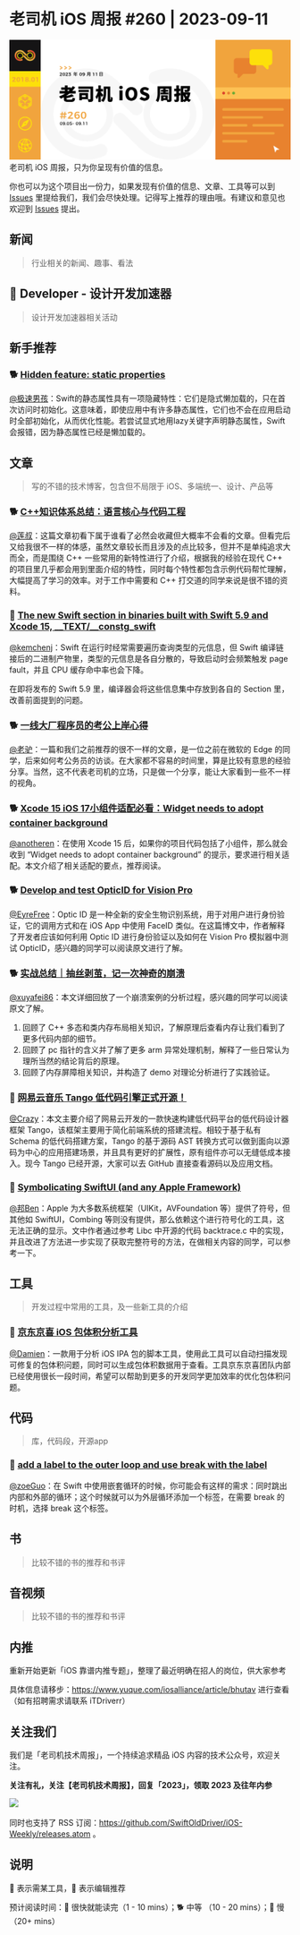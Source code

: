 # 老司机 iOS 周报 #260 | 2023-09-11

![ios-weekly](https://github.com/SwiftOldDriver/iOS-Weekly/blob/master/assets/weekly-header/260.png?raw=true)
老司机 iOS 周报，只为你呈现有价值的信息。

你也可以为这个项目出一份力，如果发现有价值的信息、文章、工具等可以到 [Issues](https://github.com/SwiftOldDriver/iOS-Weekly/issues) 里提给我们，我们会尽快处理。记得写上推荐的理由哦。有建议和意见也欢迎到 [Issues](https://github.com/SwiftOldDriver/iOS-Weekly/issues) 提出。

## 新闻

> 行业相关的新闻、趣事、看法

##  Developer - 设计开发加速器

> 设计开发加速器相关活动

## 新手推荐

### 🐕 [Hidden feature: static properties](https://www.swiftwithvincent.com/blog/hidden-feature-static-properties)

[@极速男孩](https://github.com/ztlyyznf001)：Swift的静态属性具有一项隐藏特性：它们是隐式懒加载的，只在首次访问时初始化。这意味着，即使应用中有许多静态属性，它们也不会在应用启动时全部初始化，从而优化性能。若尝试显式地用lazy关键字声明静态属性，Swift会报错，因为静态属性已经是懒加载的。

## 文章

> 写的不错的技术博客，包含但不局限于 iOS、多端统一、设计、产品等

### 🐕 [C++知识体系总结：语言核心与代码工程](https://mp.weixin.qq.com/s/lQoH4UF36_zKrw-Jbp2ylw)
[@莲叔](https://github.com/aaaron7)：这篇文章初看下属于谁看了必然会收藏但大概率不会看的文章。但看完后又给我很不一样的体感，虽然文章较长而且涉及的点比较多，但并不是单纯追求大而全，而是围绕 C++ 一些常用的新特性进行了介绍，根据我的经验在现代 C++ 的项目里几乎都会用到里面介绍的特性，同时每个特性都包含示例代码帮忙理解，大幅提高了学习的效率。对于工作中需要和 C++ 打交道的同学来说是很不错的资料。

### 🐎 [The new Swift section in binaries built with Swift 5.9 and Xcode 15, \_\_TEXT/\_\_constg_swift](https://twitter.com/sond813/status/1699822345471541415)

[@kemchenj](https://kemchenj.github.io)：Swift 在运行时经常需要遍历查询类型的元信息，但 Swift 编译链接后的二进制产物里，类型的元信息是各自分散的，导致启动时会频繁触发 page fault，并且 CPU 缓存命中率也会下降。

在即将发布的 Swift 5.9 里，编译器会将这些信息集中存放到各自的 Section 里，改善前面提到的问题。

### 🐕 [一线大厂程序员的考公上岸心得](https://mp.weixin.qq.com/s/dlOEngLD150RaTkAlAVkww)

[@老驴](https://weibo.com/u/6090610445)：一篇和我们之前推荐的很不一样的文章，是一位之前在微软的 Edge 的同学，后来如何考公务员的访谈。在大家都不容易的时间里，算是比较有意思的经验分享。当然，这不代表老司机的立场，只是做一个分享，能让大家看到一些不一样的视角。

### 🐕 [Xcode 15 iOS 17小组件适配必看：Widget needs to adopt container background](https://www.craft.me/s/UOcc5BqYFazbL2)

[@anotheren](https://github.com/anotheren)：在使用 Xcode 15 后，如果你的项目代码包括了小组件，那么就会收到 “Widget needs to adopt container background” 的提示，要求进行相关适配。本文介绍了相关适配的要点，推荐阅读。

### 🐕 [Develop and test OpticID for Vision Pro](https://blog.eidinger.info/develop-and-test-opticid-for-vision-pro)

[@EyreFree](https://github.com/EyreFree)：Optic ID 是一种全新的安全生物识别系统，用于对用户进行身份验证，它的调用方式和在 iOS App 中使用 FaceID 类似。在这篇博文中，作者解释了开发者应该如何利用 Optic ID 进行身份验证以及如何在 Vision Pro 模拟器中测试 OpticID，感兴趣的同学可以阅读原文进行了解。

### 🐕 [实战总结｜抽丝剥茧，记一次神奇的崩溃](https://mp.weixin.qq.com/s/vMlK7oIQH62VV6qHSPHnQQ)

[@xuyafei86](https://github.com/xiaofei86)：本文详细回放了一个崩溃案例的分析过程，感兴趣的同学可以阅读原文了解。
1. 回顾了 C++ 多态和类内存布局相关知识，了解原理后查看内存让我们看到了更多代码内部的细节。
2. 回顾了 pc 指针的含义并了解了更多 arm 异常处理机制，解释了一些日常认为理所当然的结论背后的原理。
3. 回顾了内存屏障相关知识，并构造了 demo 对理论分析进行了实践验证。

### 🐎 [网易云音乐 Tango 低代码引擎正式开源！](https://mp.weixin.qq.com/s/X_F2JMY3rUm_mH-NP1FmEA)

[@Crazy](https://github.com/jiyan135960)：本文主要介绍了网易云开发的一款快速构建低代码平台的低代码设计器框架 Tango，该框架主要用于简化前端系统的搭建流程。相较于基于私有 Schema 的低代码搭建方案，Tango 的基于源码 AST 转换方式可以做到面向以源码为中心的应用搭建场景，并且具有更好的扩展性，原有组件亦可以无缝低成本接入。现今 Tango 已经开源，大家可以去 GitHub 直接查看源码以及应用文档。

### 🐎 [Symbolicating SwiftUI (and any Apple Framework)](https://www.emergetools.com/blog/posts/symbolicating-swiftui-and-any-apple-framework)

[@邦Ben](https://weibo.com/linwenbang)：Apple 为大多数系统框架（UIKit，AVFoundation 等）提供了符号，但其他如 SwiftUI，Combing 等则没有提供，那么依赖这个进行符号化的工具，这无法正确的显示。文中作者通过参考 Libc 中开源的代码 backtrace.c 中的实现，并且改进了方法进一步实现了获取完整符号的方法，在做相关内容的同学，可以参考一下。

## 工具

> 开发过程中常用的工具，及一些新工具的介绍

### 🐎 [京东京喜 iOS 包体积分析工具](https://juejin.cn/post/7273740834201600063)
[@Damien](https://github.com/ZengyiMa)：一款用于分析 iOS IPA 包的脚本工具，使用此工具可以自动扫描发现可修复的包体积问题，同时可以生成包体积数据用于查看。工具京东京喜团队内部已经使用很长一段时间，希望可以帮助到更多的开发同学更加效率的优化包体积问题。

## 代码

> 库，代码段，开源app

### 🐎 [add a label to the outer loop and use break with the label](https://twitter.com/lee_kah_seng/status/1696795033033208151?s=43&t=Oi5pq1Y0PftkjDmJadkvxQ)
[@zoeGuo](https://github.com/zoeGuo)：在 Swift 中使用嵌套循环的时候，你可能会有这样的需求：同时跳出内部和外部的循环；这个时候就可以为外层循环添加一个标签，在需要 break 的时机，选择 break 这个标签。

## 书

> 比较不错的书的推荐和书评

## 音视频

> 比较不错的书的推荐和书评

## 内推

重新开始更新「iOS 靠谱内推专题」，整理了最近明确在招人的岗位，供大家参考

具体信息请移步：https://www.yuque.com/iosalliance/article/bhutav 进行查看（如有招聘需求请联系 iTDriverr）

## 关注我们

我们是「老司机技术周报」，一个持续追求精品 iOS 内容的技术公众号，欢迎关注。

**关注有礼，关注【老司机技术周报】，回复「2023」，领取 2023 及往年内参**

![](https://github.com/SwiftOldDriver/iOS-Weekly/blob/master/assets/qrcode_for_wechat.jpg?raw=true)

同时也支持了 RSS 订阅：https://github.com/SwiftOldDriver/iOS-Weekly/releases.atom 。

## 说明

🚧 表示需某工具，🌟 表示编辑推荐

预计阅读时间：🐎 很快就能读完（1 - 10 mins）；🐕 中等 （10 - 20 mins）；🐢 慢（20+ mins）
